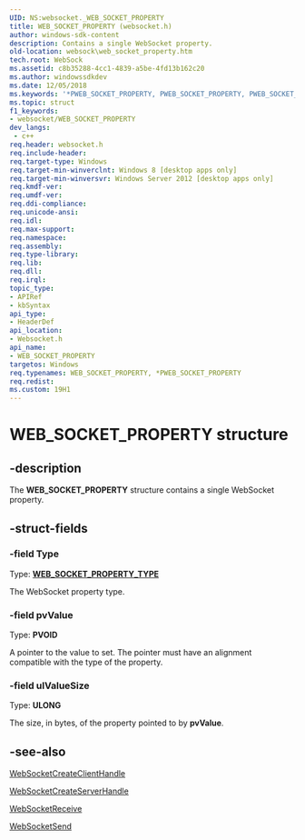 ```yaml
---
UID: NS:websocket._WEB_SOCKET_PROPERTY
title: WEB_SOCKET_PROPERTY (websocket.h)
author: windows-sdk-content
description: Contains a single WebSocket property.
old-location: websock\web_socket_property.htm
tech.root: WebSock
ms.assetid: c8b35288-4cc1-4839-a5be-4fd13b162c20
ms.author: windowssdkdev
ms.date: 12/05/2018
ms.keywords: '*PWEB_SOCKET_PROPERTY, PWEB_SOCKET_PROPERTY, PWEB_SOCKET_PROPERTY structure pointer [Websocket Protocol Component API], WEB_SOCKET_PROPERTY, WEB_SOCKET_PROPERTY structure [Websocket Protocol Component API], websock.web_socket_property, websocket/PWEB_SOCKET_PROPERTY, websocket/WEB_SOCKET_PROPERTY'
ms.topic: struct
f1_keywords:
- websocket/WEB_SOCKET_PROPERTY
dev_langs:
 - c++
req.header: websocket.h
req.include-header: 
req.target-type: Windows
req.target-min-winverclnt: Windows 8 [desktop apps only]
req.target-min-winversvr: Windows Server 2012 [desktop apps only]
req.kmdf-ver: 
req.umdf-ver: 
req.ddi-compliance: 
req.unicode-ansi: 
req.idl: 
req.max-support: 
req.namespace: 
req.assembly: 
req.type-library: 
req.lib: 
req.dll: 
req.irql: 
topic_type:
- APIRef
- kbSyntax
api_type:
- HeaderDef
api_location:
- Websocket.h
api_name:
- WEB_SOCKET_PROPERTY
targetos: Windows
req.typenames: WEB_SOCKET_PROPERTY, *PWEB_SOCKET_PROPERTY
req.redist: 
ms.custom: 19H1
---
```


# WEB_SOCKET_PROPERTY structure


## -description


The <b>WEB_SOCKET_PROPERTY</b> structure contains a  single WebSocket property.


## -struct-fields




### -field Type

Type: <b><a href="https://docs.microsoft.com/windows/desktop/api/websocket/ne-websocket-web_socket_property_type">WEB_SOCKET_PROPERTY_TYPE</a></b>

The WebSocket property type.


### -field pvValue

Type: <b>PVOID</b>

A pointer to the value to set. The pointer must have an alignment compatible with the type of the property.


### -field ulValueSize

Type: <b>ULONG</b>

The size, in bytes, of the property pointed to by <b>pvValue</b>.


## -see-also




<a href="https://docs.microsoft.com/windows/desktop/api/websocket/nf-websocket-websocketcreateclienthandle">WebSocketCreateClientHandle</a>



<a href="https://docs.microsoft.com/windows/desktop/api/websocket/nf-websocket-websocketcreateserverhandle">WebSocketCreateServerHandle</a>



<a href="https://docs.microsoft.com/windows/desktop/api/websocket/nf-websocket-websocketreceive">WebSocketReceive</a>



<a href="https://docs.microsoft.com/windows/desktop/api/websocket/nf-websocket-websocketsend">WebSocketSend</a>
 

 

